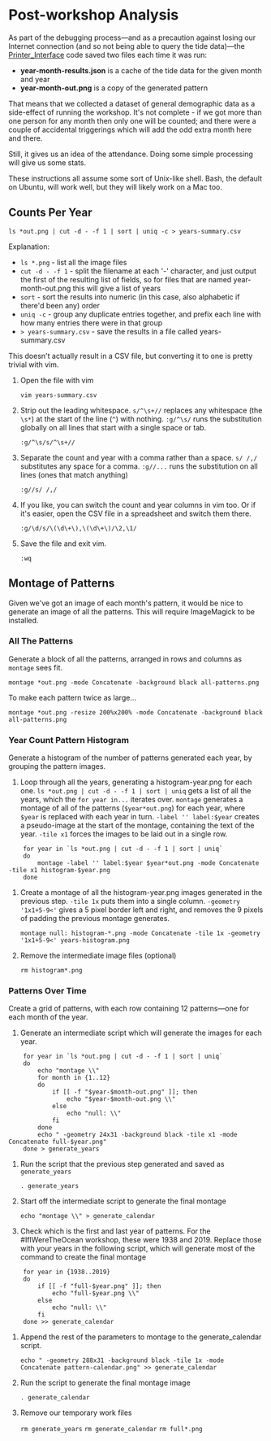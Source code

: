 # Post-workshop Analysis

As part of the debugging process&mdash;and as a precaution against losing our Internet connection (and so not being able to query the tide data)&mdash;the [Printer_Interface](Printer_Interface/) code saved two files each time it was run:

 * **year-month-results.json** is a cache of the tide data for the given month and year
 * **year-month-out.png** is a copy of the generated pattern

That means that we collected a dataset of general demographic data as a side-effect of running the workshop.  It's not complete - if we got more than one person for any month then only one will be counted; and there were a couple of accidental triggerings which will add the odd extra month here and there.

Still, it gives us an idea of the attendance.  Doing some simple processing will give us some stats.

These instructions all assume some sort of Unix-like shell.  Bash, the default on Ubuntu, will work well, but they will likely work on a Mac too.

## Counts Per Year

    ls *out.png | cut -d - -f 1 | sort | uniq -c > years-summary.csv

Explanation:
 * `ls *.png` - list all the image files
 * `cut -d - -f 1` - split the filename at each '-' character, and just output the first of the resulting list of fields, so for files that are named year-month-out.png this will give a list of years
 * `sort` - sort the results into numeric (in this case, also alphabetic if there'd been any) order
 * `uniq -c` - group any duplicate entries together, and prefix each line with how many entries there were in that group
 * `> years-summary.csv` - save the results in a file called years-summary.csv

This doesn't actually result in a CSV file, but converting it to one is pretty trivial with vim.

 1. Open the file with vim

    `vim years-summary.csv`

 1. Strip out the leading whitespace.  `s/^\s+//` replaces any whitespace (the `\s*`) at the start of the line (`^`) with nothing.  `:g/^\s/` runs the substitution globally on all lines that start with a single space or tab.

    `:g/^\s/s/^\s+//`

 1. Separate the count and year with a comma rather than a space.  `s/ /,/` substitutes any space for a comma.  `:g//...` runs the substitution on all lines (ones that match anything)

    `:g//s/ /,/`

 1. If you like, you can switch the count and year columns in vim too.  Or if it's easier, open the CSV file in a spreadsheet and switch them there.

    `:g/\d/s/\(\d\+\),\(\d\+\)/\2,\1/`

 1. Save the file and exit vim.

    `:wq`

## Montage of Patterns

Given we've got an image of each month's pattern, it would be nice to generate an image of all the patterns.  This will require ImageMagick to be installed.

### All The Patterns

Generate a block of all the patterns, arranged in rows and columns as `montage` sees fit.

    montage *out.png -mode Concatenate -background black all-patterns.png

To make each pattern twice as large...

    montage *out.png -resize 200%x200% -mode Concatenate -background black all-patterns.png

### Year Count Pattern Histogram

Generate a histogram of the number of patterns generated each year, by grouping the pattern images.

 1. Loop through all the years, generating a histogram-year.png for each one. `ls *out.png | cut -d - -f 1 | sort | uniq` gets a list of all the years, which the `for year in...` iterates over.  `montage` generates a montage of all of the patterns (`$year*out.png`) for each year, where `$year` is replaced with each year in turn.  `-label '' label:$year` creates a pseudo-image at the start of the montage, containing the text of the year.  `-tile x1` forces the images to be laid out in a single row. 
```
    for year in `ls *out.png | cut -d - -f 1 | sort | uniq`
    do
        montage -label '' label:$year $year*out.png -mode Concatenate -tile x1 histogram-$year.png
    done
```

 1. Create a montage of all the histogram-year.png images generated in the previous step.  `-tile 1x` puts them into a single column.  `-geometry '1x1+5-9<'` gives a 5 pixel border left and right, and removes the 9 pixels of padding the previous montage generates.

    `montage null: histogram-*.png -mode Concatenate -tile 1x -geometry '1x1+5-9<' years-histogram.png`

 1. Remove the intermediate image files (optional)

    `rm histogram*.png`

### Patterns Over Time

Create a grid of patterns, with each row containing 12 patterns&mdash;one for each month of the year.

 1. Generate an intermediate script which will generate the images for each year.

```
    for year in `ls *out.png | cut -d - -f 1 | sort | uniq`
    do
        echo "montage \\"
        for month in {1..12}
        do
            if [[ -f "$year-$month-out.png" ]]; then
                echo "$year-$month-out.png \\"
            else
                echo "null: \\"
            fi
        done
        echo " -geometry 24x31 -background black -tile x1 -mode Concatenate full-$year.png"
    done > generate_years
```

 1. Run the script that the previous step generated and saved as `generate_years`

    `. generate_years`

 1. Start off the intermediate script to generate the final montage

    `echo "montage \\" > generate_calendar`

 1. Check which is the first and last year of patterns.  For the #IfIWereTheOcean workshop, these were 1938 and 2019.  Replace those with your years in the following script, which will generate most of the command to create the final montage

```
    for year in {1938..2019}
    do
        if [[ -f "full-$year.png" ]]; then
            echo "full-$year.png \\"
        else
            echo "null: \\"
        fi
    done >> generate_calendar
```

 1. Append the rest of the parameters to montage to the generate_calendar script.

    `echo " -geometry 288x31 -background black -tile 1x -mode Concatenate pattern-calendar.png" >> generate_calendar`

 1. Run the script to generate the final montage image

    `. generate_calendar`

 1. Remove our temporary work files

    `rm generate_years`
    `rm generate_calendar`
    `rm full*.png`

